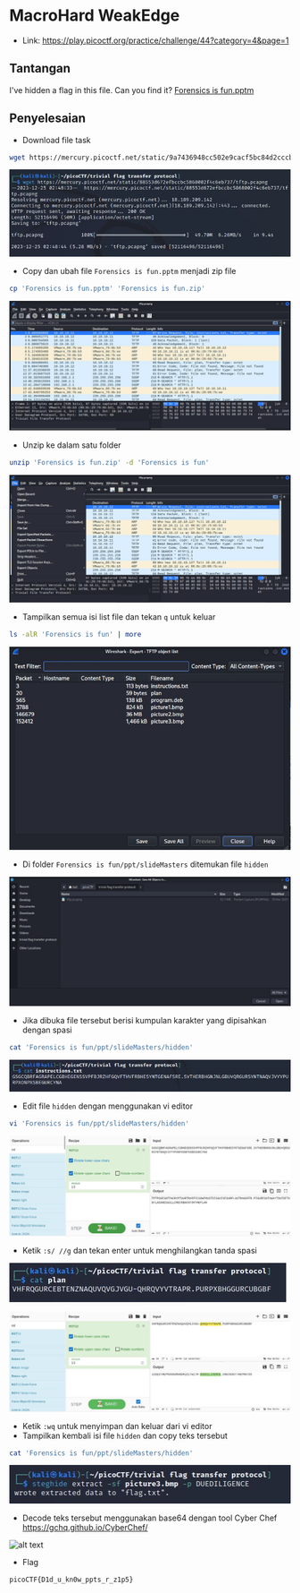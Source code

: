 # MacroHard WeakEdge
- Link: https://play.picoctf.org/practice/challenge/44?category=4&page=1

## Tantangan
I've hidden a flag in this file. Can you find it? [Forensics is fun.pptm](https://mercury.picoctf.net/static/9a7436948cc502e9cacf5bc84d2cccb5/Forensics%20is%20fun.pptm)

## Penyelesaian
- Download file task
```sh
wget https://mercury.picoctf.net/static/9a7436948cc502e9cacf5bc84d2cccb5/Forensics%20is%20fun.pptm
```

![alt text](https://github.com/rahardian-dwi-saputra/picoCTF-writeup/blob/main/Forensics/trivial%20flag%20transfer%20protocol/assets/trivial%20flag%201.JPG)

- Copy dan ubah file `Forensics is fun.pptm` menjadi zip file
```sh
cp 'Forensics is fun.pptm' 'Forensics is fun.zip'
```

![alt text](https://github.com/rahardian-dwi-saputra/picoCTF-writeup/blob/main/Forensics/trivial%20flag%20transfer%20protocol/assets/trivial%20flag%202.JPG)

- Unzip ke dalam satu folder
```sh
unzip 'Forensics is fun.zip' -d 'Forensics is fun'
```

![alt text](https://github.com/rahardian-dwi-saputra/picoCTF-writeup/blob/main/Forensics/trivial%20flag%20transfer%20protocol/assets/trivial%20flag%203.JPG)

- Tampilkan semua isi list file dan tekan `q` untuk keluar
```sh
ls -alR 'Forensics is fun' | more
```

![alt text](https://github.com/rahardian-dwi-saputra/picoCTF-writeup/blob/main/Forensics/trivial%20flag%20transfer%20protocol/assets/trivial%20flag%204.JPG)

- Di folder `Forensics is fun/ppt/slideMasters` ditemukan file `hidden`

![alt text](https://github.com/rahardian-dwi-saputra/picoCTF-writeup/blob/main/Forensics/trivial%20flag%20transfer%20protocol/assets/trivial%20flag%205.JPG)

- Jika dibuka file tersebut berisi kumpulan karakter yang dipisahkan dengan spasi
```sh
cat 'Forensics is fun/ppt/slideMasters/hidden'
```

![alt text](https://github.com/rahardian-dwi-saputra/picoCTF-writeup/blob/main/Forensics/trivial%20flag%20transfer%20protocol/assets/trivial%20flag%206.JPG)

- Edit file `hidden` dengan menggunakan vi editor
```sh
vi 'Forensics is fun/ppt/slideMasters/hidden'
```

![alt text](https://github.com/rahardian-dwi-saputra/picoCTF-writeup/blob/main/Forensics/trivial%20flag%20transfer%20protocol/assets/trivial%20flag%207.JPG)

- Ketik `:s/ //g` dan tekan enter untuk menghilangkan tanda spasi

![alt text](https://github.com/rahardian-dwi-saputra/picoCTF-writeup/blob/main/Forensics/trivial%20flag%20transfer%20protocol/assets/trivial%20flag%208.JPG)

![alt text](https://github.com/rahardian-dwi-saputra/picoCTF-writeup/blob/main/Forensics/trivial%20flag%20transfer%20protocol/assets/trivial%20flag%209.JPG)

- Ketik `:wq` untuk menyimpan dan keluar dari vi editor
- Tampilkan kembali isi file `hidden` dan copy teks tersebut
```sh
cat 'Forensics is fun/ppt/slideMasters/hidden'
```

![alt text](https://github.com/rahardian-dwi-saputra/picoCTF-writeup/blob/main/Forensics/trivial%20flag%20transfer%20protocol/assets/trivial%20flag%2010.JPG)

- Decode teks tersebut menggunakan base64 dengan tool Cyber Chef https://gchq.github.io/CyberChef/

![alt text](https://github.com/rahardian-dwi-saputra/picoCTF-writeup/blob/main/Forensics/trivial%20flag%20transfer%20protocol/assets/trivial%20flag%2011.png)

- Flag
```sh
picoCTF{D1d_u_kn0w_ppts_r_z1p5}
```